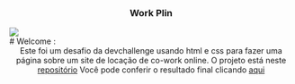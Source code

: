 <br />
<p align="center">
  <h3 align="center">Work Plin</h3>
  
  <div>
  <img src="https://user-images.githubusercontent.com/92443688/154102768-e231f42a-ca4a-4412-89a9-91c4338fb521.jpg">
  </div>
  # Welcome :
  <div align="center">
  Este foi um desafio da devchallenge usando html e css para fazer uma página sobre um site de locação de co-work online.
  O projeto está neste <a href="https://github.com/lubomfim/work-plin">repositório</a>
Você pode conferir o resultado final clicando
<a href="https://ythiago03.github.io/work-plin/" target="_blank">aqui</a>
</div>

